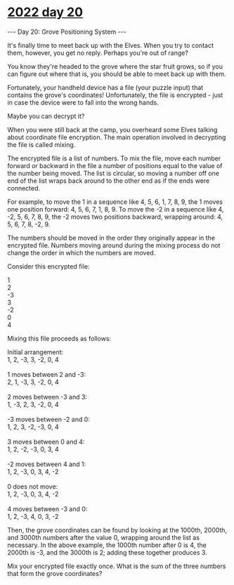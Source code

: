 # [2022 day 20](https://adventofcode.com/2022/day/20)

--- Day 20: Grove Positioning System ---

It's finally time to meet back up with the Elves. When you try to contact them, however, you get no reply. Perhaps you're out of range?



You know they're headed to the grove where the star fruit grows, so if you can figure out where that is, you should be able to meet back up with them.



Fortunately, your handheld device has a file (your puzzle input) that contains the grove's coordinates! Unfortunately, the file is encrypted - just in case the device were to fall into the wrong hands.



Maybe you can decrypt it?



When you were still back at the camp, you overheard some Elves talking about coordinate file encryption. The main operation involved in decrypting the file is called mixing.



The encrypted file is a list of numbers. To mix the file, move each number forward or backward in the file a number of positions equal to the value of the number being moved. The list is circular, so moving a number off one end of the list wraps back around to the other end as if the ends were connected.



For example, to move the 1 in a sequence like 4, 5, 6, 1, 7, 8, 9, the 1 moves one position forward: 4, 5, 6, 7, 1, 8, 9. To move the -2 in a sequence like 4, -2, 5, 6, 7, 8, 9, the -2 moves two positions backward, wrapping around: 4, 5, 6, 7, 8, -2, 9.



The numbers should be moved in the order they originally appear in the encrypted file. Numbers moving around during the mixing process do not change the order in which the numbers are moved.



Consider this encrypted file:



1\
2\
-3\
3\
-2\
0\
4



Mixing this file proceeds as follows:



Initial arrangement:\
1, 2, -3, 3, -2, 0, 4\
\
1 moves between 2 and -3:\
2, 1, -3, 3, -2, 0, 4\
\
2 moves between -3 and 3:\
1, -3, 2, 3, -2, 0, 4\
\
-3 moves between -2 and 0:\
1, 2, 3, -2, -3, 0, 4\
\
3 moves between 0 and 4:\
1, 2, -2, -3, 0, 3, 4\
\
-2 moves between 4 and 1:\
1, 2, -3, 0, 3, 4, -2\
\
0 does not move:\
1, 2, -3, 0, 3, 4, -2\
\
4 moves between -3 and 0:\
1, 2, -3, 4, 0, 3, -2



Then, the grove coordinates can be found by looking at the 1000th, 2000th, and 3000th numbers after the value 0, wrapping around the list as necessary. In the above example, the 1000th number after 0 is 4, the 2000th is -3, and the 3000th is 2; adding these together produces 3.



Mix your encrypted file exactly once. What is the sum of the three numbers that form the grove coordinates?



